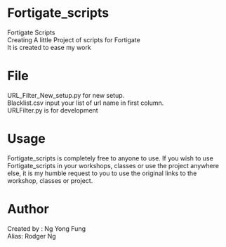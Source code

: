 # Fortigate_scripts
Fortigate Scripts<br />
Creating A little Project of scripts  for Fortigate<br />
It is created to ease my work

# File
URL_Filter_New_setup.py for new setup.<br />
Blacklist.csv input your list of url name in first column.<br />
URLFilter.py is for development<br />

# Usage
Fortigate_scripts is completely free to anyone to use. If you wish to use Fortigate_scripts in your workshops, classes or use the project anywhere else, it is my humble request to you to use the original links to the workshop, classes or project.

# Author
Created by  : Ng Yong Fung <br />
Alias: Rodger Ng
